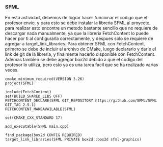### SFML

En esta actividad, debemos de lograr hacer funcionar el codigo que el profesor envio, y para esto se debe instalar la libreria SFML al proyecto, para realizar esto encontre un metodo bastante sencillo que no requiere de descargar nada manualmente, ya que la libreria FetchContent lo puede hacer por ti al configurarla correctamente, y despues solo se requiere de agregar a target_link_libraries.
Para obtener SFML con FetchContent, primero se debe de incluir al archivo de CMake, luego declararlo y darle el link de git de la libreria, y finalmente hacerlo disponible con FetchContent.
Ademas tambien se debe agregar box2d debido a que el codigo del profesor lo utiliza, pero esto ya es una tarea facil que se ha realizado varias veces.

```
cmake_minimum_required(VERSION 3.26)  
project(SFML)  
  
include(FetchContent)  
set(BUILD_SHARED_LIBS OFF)  
FETCHCONTENT_DECLARE(SFML GIT_REPOSITORY https://github.com/SFML/SFML GIT_TAG 2.5.1)  
FETCHCONTENT_MAKEAVAILABLE(SFML)  
  
set(CMAKE_CXX_STANDARD 17)  
  
add_executable(SFML main.cpp)  
  
find_package(box2d CONFIG REQUIRED)  
target_link_libraries(SFML PRIVATE box2d::box2d sfml-graphics)
```

